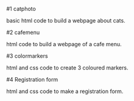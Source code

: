 #1 catphoto

basic html code to build a webpage about cats.



#2 cafemenu

html code to build a webpage of a cafe menu.



#3 colormarkers

html and css code to create 3 coloured markers.



#4 Registration form

html and css code to make a registration form.
